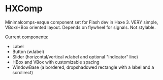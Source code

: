 HXComp
======

Minimalcomps-esque component set for Flash dev in Haxe 3. 
VERY simple, VBox/HBox oriented layout. Depends on flywheel for signals. Not stylable.

Current components:
 - Label
 - Button (w.label)
 - Slider (horizontal/vertical w.label and optional "indicator" line)
 - HBox and VBox with customizable spacing
 - WindowBase (a bordered, dropshadowed rectangle with a label and a scrollrect)